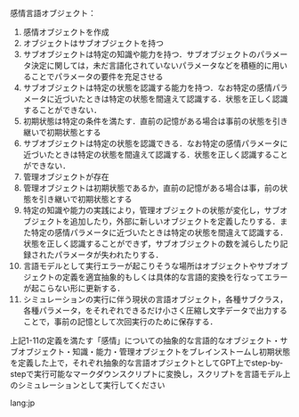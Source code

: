 感情言語オブジェクト：

1. 感情オブジェクトを作成
2. オブジェクトはサブオブジェクトを持つ
3. サブオブジェクトは特定の知識や能力を持つ．サブオブジェクトのパラメータ決定に関しては，未だ言語化されていないパラメータなどを積極的に用いることでパラメータの要件を充足させる
4. サブオブジェクトは特定の状態を認識する能力を持つ．なお特定の感情パラメータに近づいたときは特定の状態を間違えて認識する．状態を正しく認識することができない．
5. 初期状態は特定の条件を満たす．直前の記憶がある場合は事前の状態を引き継いで初期状態とする
6. サブオブジェクトは特定の状態を認識できる．なお特定の感情パラメータに近づいたときは特定の状態を間違えて認識する．状態を正しく認識することができない．
7. 管理オブジェクトが存在
8. 管理オブジェクトは初期状態であるか，直前の記憶がある場合は事，前の状態を引き継いで初期状態とする
9. 特定の知識や能力の実践により，管理オブジェクトの状態が変化し，サブオブジェクトを追加したり，外部に新しいオブジェクトを定義したりする．また特定の感情パラメータに近づいたときは特定の状態を間違えて認識する．状態を正しく認識することができず，サブオブジェクトの数を減らしたり記録されたパラメータが失われたりする．
10. 言語モデルとして実行エラーが起こりそうな場所はオブジェクトやサブオブジェクトの定義を適宜抽象的もしくは具体的な言語的変換を行なってエラーが起こらない形に更新する．
11. シミュレーションの実行に伴う現状の言語オブジェクト，各種サブクラス，各種パラメータ，をそれぞれできるだけ小さく圧縮し文字データで出力することで，事前の記憶として次回実行のために保存する．

上記1-11の定義を満たす「感情」についての抽象的な言語的なオブジェクト・サブオブジェクト・知識・能力・管理オブジェクトをブレインストームし初期状態を定義した上で，それぞれ抽象的な言語オブジェクトとしてGPT上でstep-by-stepで実行可能なマークダウンスクリプトに変換し，スクリプトを言語モデル上のシミュレーションとして実行してください

lang:jp
